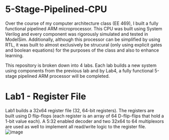 # 5-Stage-Pipelined-CPU

Over the course of my computer architecture class (EE 469), I built a fully functional pipelined ARM microprocessor. This CPU was built using System Verilog and every component was rigorously simulated and tested in ModelSim. Additionally, although this processor can be simplified by using RTL, it was built to almost exclusively be strucural (only using explicit gates and boolean equations) for the purposes of the class and also to enhance learning. 

This repository is broken down into 4 labs. Each lab builds a new system using components from the previous lab and by Lab4, a fully functional 5-stage pipelined ARM processor will be completed.

# Lab1 - Register File

Lab1 builds a 32x64 register file (32, 64-bit registers). The registers are built using D flip-flops (each register is an array of 64 D-flip-flips that hold a 1-bit value each). A 5:32 enabled decoder and two 32x64 to 64 multiplexors are used as well to implement all read/write logic to the register file.
![image](https://github.com/user-attachments/assets/02135b47-69e3-418d-8d48-e6198b3b2923)
